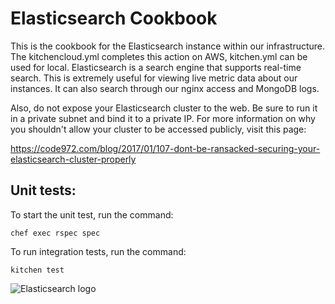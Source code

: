 # Elasticsearch Cookbook

This is the cookbook for the Elasticsearch instance within our infrastructure. The kitchencloud.yml completes this action on AWS, kitchen.yml can be used for local. Elasticsearch is a search engine that supports real-time search. This is extremely useful for viewing live metric data about our instances. It can also search through our nginx access and MongoDB logs. 

Also, do not expose your Elasticsearch cluster to the web. Be sure to run it in a private subnet and bind it to a private IP. For more information on why you shouldn't allow your cluster to be accessed publicly, visit this page:

https://code972.com/blog/2017/01/107-dont-be-ransacked-securing-your-elasticsearch-cluster-properly

## Unit tests:

To start the unit test, run the command:

```
chef exec rspec spec
```

To run integration tests, run the command:

```
kitchen test
```

![Elasticsearch logo](https://i0.wp.com/www.thecuriousdev.org/wp-content/uploads/2018/01/Elasticsearch-Logo-Color-V.jpg.png?fit=3422%2C1781&ssl=1)
